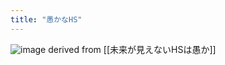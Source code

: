 ```yaml
---
title: "愚かなHS"
---
```


![image](https://gyazo.com/22f39279fd631c76ed38c00a3f0fdf3e/thumb/1000)
derived from [[未来が見えないHSは愚か]]
